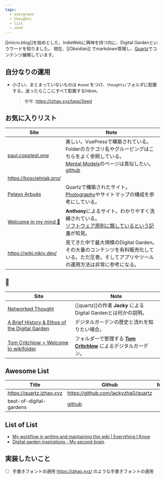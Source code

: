 ```yaml
---
tags:
  - evergreen
  - thoughts
  - list
  - seed
---
```

[[micro.blog]]を始めとした、IndieWebに興味を持つ内に、Digital Gardenというワードを知りました。
現在、[[Obsidian]] でmarkdown管理し、[Quartz](https://github.com/jackyzha0/quartz)でコンテンツ展開しています。

## 自分なりの運用

- 小さい、まとまっていないものは `#seed` をつけ、`thoughts/`フォルダに配置する。迷ったらここにすべて配置するInbox。
  > 参考: https://jzhao.xyz/tags/Seed


## お気に入りリスト

| Site                                                                             | Note                                                                                                                                                                                                                      |
| -------------------------------------------------------------------------------- | ------------------------------------------------------------------------------------------------------------------------------------------------------------------------------------------------------------------------- |
| [paul.copplest.one](https://paul.copplest.one/)                                  | 美しい。VuePressで構築されている。Folderのカテゴリ名やグルーピングはこちらをよく参照している。<br>[Mental Models](https://paul.copplest.one/knowledge/levels/)のページは真似したい。<br>[github](https://github.com/kiwicopple/paul.copplest.one/blob/master/docs/README.md) |
| https://koscielniak.pro/                                                         |                                                                                                                                                                                                                           |
| [Pelayo Arbués](https://www.pelayoarbues.com/)                                   | Quartzで構築されたサイト。[Photography](https://www.pelayoarbues.com/photography/)やサイトマップの構成を参考にしている。                                                                                                                               |
| [Welcome in my mind 🧠 ](https://anthonyamar.fr/Welcome+in+my+mind+%F0%9F%A7%A0) | **Anthony**によるサイト。わかりやすく洗練されている。<br>[ソフトウェア原則に類しているという記事](https://anthonyamar.fr/Digital+garden/Software+design+principles+applied+to+digital+gardening)が知見。                                                              |
| https://wiki.nikiv.dev/                                                          | 見てきた中で最大規模のDigital Garden。その大量のコンテンツを有料販売化している。ただ圧巻。そしてアプリやツールの運用方法は非常に参考になる。<br>                                                                                                                                         |

##  💭

| Site                                                                                       | Note                                                                   |
| ------------------------------------------------------------------------------------------ | ---------------------------------------------------------------------- |
| [Networked Thought](https://jzhao.xyz/posts/networked-thought)                             | [[quartz]]の作者 **Jacky** によるDigital Gardenとは何かの説明。                      |
| [A Brief History & Ethos of the Digital Garden](https://maggieappleton.com/garden-history) | デジタルガーデンの歴史と流れを知りたい場合。                                                 |
| [Tom Critchlow > Welcome to wikifolder](https://tomcritchlow.com/wiki/)                    | フォルダーで管理する [**Tom Critchlow**](https://tomcritchlow.com/) によるデジタルガーデン。 |

## Awesome List

| Title                    | Github                                                                           | Notes |
| ------------------------ | -------------------------------------------------------------------------------- | ----- |
| https://quartz.jzhao.xyz | https://github.com/jackyzha0/quartz                                              |       |
| best-of-digital-gardens  | [github](https://github.com/lyz-code/best-of-digital-gardens?tab=readme-ov-file) |       |

## List of List
- [My workflow in writing and maintaining this wiki | Everything I Know](https://wiki.nikiv.dev/other/wiki-workflow)
- [Digital garden inspirations - My second-brain](https://anthonyamar.fr/Digital+garden/Digital+garden+inspirations)

## 実装したいこと
- [ ] 手書きフォントの適用
      https://jzhao.xyz/ のような手書きフォントの適用
